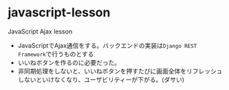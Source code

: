 # javascript-lesson
JavaScript Ajax lesson

- JavaScriptでAjax通信をする。バックエンドの実装は`Django REST Framework`で行うものとする
- いいねボタンを作るのに必要だった。
- 非同期処理をしないと、いいねボタンを押すたびに画面全体をリフレッシュしないといけなくなり、ユーザビリティーが下がる。(ダサい)

